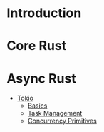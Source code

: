 # Introduction

# Core Rust

# Async Rust

- [Tokio](async-rust/tokio/introduction.md)
    - [Basics](async-rust/tokio/basics.md)
    - [Task Management](async-rust/tokio/task-management.md)
    - [Concurrency Primitives](async-rust/tokio/concurrency-primitives.md)
